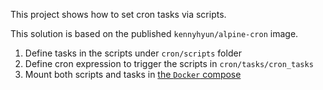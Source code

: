 This project shows how to set cron tasks via scripts.

This solution is based on the published `kennyhyun/alpine-cron` image.

1. Define tasks in the scripts under `cron/scripts` folder
2. Define cron expression to trigger the scripts in `cron/tasks/cron_tasks`
3. Mount both scripts and tasks in [the `Docker` compose](docker-compose.yaml)